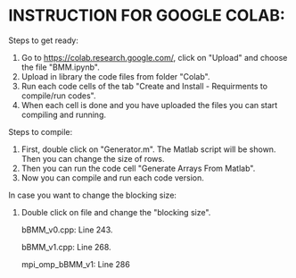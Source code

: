 # INSTRUCTION FOR GOOGLE COLAB:

Steps to get ready:
1. Go to https://colab.research.google.com/, click on "Upload" and choose the file "BMM.ipynb".
2. Upload in library the code files from folder "Colab".
3. Run each code cells of the tab "Create and Install - Requirments to compile/run codes".
4. When each cell is done and you have uploaded the files you can start compiling and running.

Steps to compile:
1. First, double click on "Generator.m". The Matlab script will be shown. Then you can change the size of rows.
2. Then you can run the code cell "Generate Arrays From Matlab".
3. Now you can compile and run each code version.


In case you want to change the blocking size:
1. Double click on file and change the "blocking size".

    bBMM_v0.cpp: Line 243.
    
    bBMM_v1.cpp: Line 268.
    
    mpi_omp_bBMM_v1: Line 286
